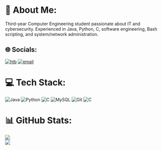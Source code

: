 # 💫 About Me:
Third-year Computer Engineering student passionate about IT and cybersecurity. Experienced in Java, Python, C, software engineering, Bash scripting, and system/network administration.


## 🌐 Socials:
[![htb](https://imgs.search.brave.com/uiTuc9QruRj0-Ak4aezjD160AJI1eaO1ZDV6vtBhcYc/rs:fit:32:32:1:0/g:ce/aHR0cDovL2Zhdmlj/b25zLnNlYXJjaC5i/cmF2ZS5jb20vaWNv/bnMvZTMyMzQzOGZk/OWIwZjlhZjFhYzI2/NmI5OGIyZmUwYzc5/NGYxOTgwNjBhMTU5/MTg1Y2ZhNzI5ODRj/ZWJiZjVhMC93d3cu/aGFja3RoZWJveC5j/b20v)](https://app.hackthebox.com/profile/1765948)
[![email](https://img.shields.io/badge/Email-D14836?logo=gmail&logoColor=white)](mailto:diego04alvarezf@gmail.com) 

# 💻 Tech Stack:
![Java](https://img.shields.io/badge/java-%23ED8B00.svg?style=for-the-badge&logo=openjdk&logoColor=white) ![Python](https://img.shields.io/badge/python-3670A0?style=for-the-badge&logo=python&logoColor=ffdd54) ![C](https://img.shields.io/badge/c-%2300599C.svg?style=for-the-badge&logo=c&logoColor=white) ![MySQL](https://img.shields.io/badge/mysql-4479A1.svg?style=for-the-badge&logo=mysql&logoColor=white) ![Git](https://img.shields.io/badge/git-%23F05033.svg?style=for-the-badge&logo=git&logoColor=white) ![C](https://img.shields.io/badge/c-%2300599C.svg?style=for-the-badge&logo=c&logoColor=white)
# 📊 GitHub Stats:
![](https://github-readme-streak-stats.herokuapp.com/?user=dalferr&theme=dark&hide_border=false)<br/>
![](https://github-readme-stats.vercel.app/api/top-langs/?username=dalferr&theme=dark&hide_border=false&include_all_commits=true&count_private=true&layout=compact)

